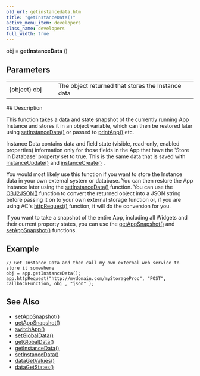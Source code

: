 ```yaml
---
old_url: getinstancedata.htm
title: "getInstanceData()"
active_menu_item: developers
class_name: developers
full_width: true
---
```



obj = **getInstanceData** ()

## Parameters

<table>
<tr>
<td width="134">
{object} obj

</td>
<td width="20">
</td>
<td width="750">
The object returned that stores the Instance data

</td>
</tr>
</table>
## Description

This function takes a data and state snapshot of the currently running App Instance and stores it in an object variable, which can then be restored later using [setInstanceData()](/developers/documentation/scripting-apis/client-api/instance-data-functions/setinstancedata) or passed to [printApp()](/developers/documentation/scripting-apis/client-api/app-functions/printapp) etc.

Instance Data contains data and field state (visible, read-only, enabled properties) information only for those fields in the App that have the 'Store in Database' property set to true. This is the same data that is saved with [instanceUpdate()](/developers/documentation/scripting-apis/client-api/instance-data-functions/instancesave) and [instanceCreate()](/developers/documentation/scripting-apis/client-api/instance-data-functions/instancecreate) .

You would most likely use this function if you want to store the Instance data in your own external system or database. You can then restore the App Instance later using the [setInstanceData()](/developers/documentation/scripting-apis/client-api/instance-data-functions/setinstancedata) function. You can use the [OBJ2JSON()](/developers/documentation/scripting-apis/client-api/conversion-functions/json2text) function to convert the returned object into a JSON string before passing it on to your own external storage function or, if you are using AC's [httpRequest()](/developers/documentation/scripting-apis/client-api/soap-restful-ajax-calls/httprequest) function, it will do the conversion for you.

If you want to take a snapshot of the entire App, including all Widgets and their current property states, you can use the [getAppSnapshot()](/developers/documentation/scripting-apis/client-api/app-functions/getappsnapshot) and [setAppSnapshot()](/developers/documentation/scripting-apis/client-api/app-functions/setappsnapshot) functions.

## Example

    // Get Instance Data and then call my own external web service to store it somewhere
    obj = app.getInstanceData();
    app.httpRequest("http://mydomain.com/myStorageProc", "POST", callbackFunction, obj , "json" );
     
   

## See Also

 - [setAppSnapshot()](/developers/documentation/scripting-apis/client-api/app-functions/setappsnapshot)
 - [getAppSnapshot()](/developers/documentation/scripting-apis/client-api/app-functions/getappsnapshot)
 - [switchApp()](/developers/documentation/scripting-apis/client-api/app-functions/switchapp)
 - [setGlobalData()](/developers/documentation/scripting-apis/client-api/global-data-pool-functions/setglobaldata)
 - [getGlobalData()](/developers/documentation/scripting-apis/client-api/global-data-pool-functions/getglobaldata)
 - [getInstanceData()](/developers/documentation/scripting-apis/client-api/instance-data-functions/getinstancedata)
 - [setInstanceData()](/developers/documentation/scripting-apis/client-api/instance-data-functions/setinstancedata)
 - [dataGetValues()](/developers/documentation/scripting-apis/client-api/widget-data-state-manipulation/datagetvalues)
 - [dataGetStates()](/developers/documentation/scripting-apis/client-api/widget-data-state-manipulation/datagetstates)

